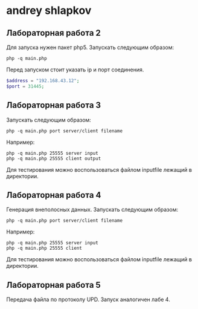 andrey shlapkov
===============
Лабораторная работа 2
---------------------
Для запуска нужен пакет php5. Запускать следующим образом:

	php -q main.php

Перед запуском стоит указать ip и порт соединения.
```php
$address = "192.168.43.12";
$port = 31445;
```
Лабораторная работа 3
---------------------
Запускать следующим образом:

	php -q main.php port server/client filename

Например:

	php -q main.php 25555 server input
	php -q main.php 25555 client output
	
Для тестирования можно воспользоваться файлом inputfile лежащий в директории.

Лабораторная работа 4
---------------------
Генерация внеполосных данных.
Запускать следующим образом:

	php -q main.php port server/client filename

Например:

	php -q main.php 25555 server input
	php -q main.php 25555 client

Для тестирования можно воспользоваться файлом inputfile лежащий в директории.

Лабораторная работа 5
---------------------
Передача файла по протоколу UPD. Запуск аналогичен лабе 4.
